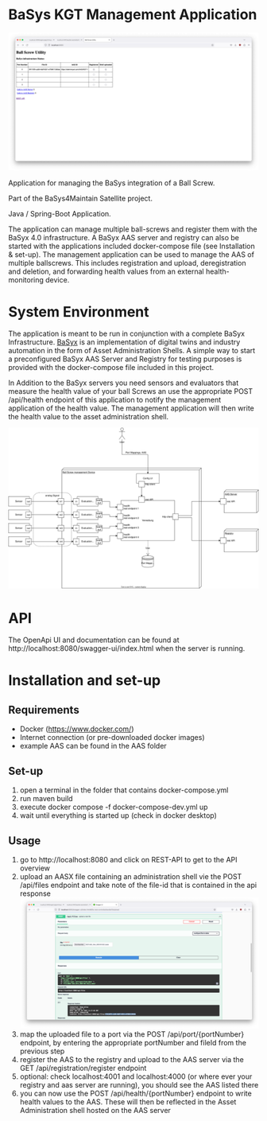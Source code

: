 # BaSys KGT Management Application

![Alternative Text](images/header.png)

Application for managing the BaSys integration of a Ball Screw.

Part of the BaSys4Maintain Satellite project.

Java / Spring-Boot Application.

The application can manage multiple ball-screws and register them with the BaSyx 4.0 infrastructure. A BaSyx AAS server and registry can also be started with the
applications included docker-compose file (see Installation & set-up). The management application can be used to manage the AAS of multiple ballscrews. This includes
registration and upload, deregistration and deletion, and forwarding health values from an external health-monitoring device.

# System Environment

The application is meant to be run in conjunction with a complete BaSyx Infrastructure. [BaSyx](https://www.eclipse.org/basyx/) is an implementation of digital twins and industry automation in the form of Asset Administration Shells. A simple way to start a preconfigured BaSyx AAS Server and Registry for testing purposes is provided with the docker-compose file included in this project.

In Addition to the BaSyx servers you need sensors and evaluators that measure the health value of your ball Screws an use the appropriate POST /api/health endpoint of this application to notify the management application of the health value. The management application will then write the health value to the asset administration shell.

![](images/architecture.drawio.svg)

# API

The OpenApi UI and documentation can be found at http://localhost:8080/swagger-ui/index.html when the server is running.

# Installation and set-up

## Requirements

- Docker (https://www.docker.com/)
- Internet connection (or pre-downloaded docker images)
- example AAS can be found in the AAS folder

## Set-up

1. open a terminal in the folder that contains docker-compose.yml
2. run maven build
2. execute docker compose -f docker-compose-dev.yml up
3. wait until everything is started up (check in docker desktop)

## Usage

1. go to http://localhost:8080 and click on REST-API to get to the API overview
2. upload an AASX file containing an administration shell vie the POST /api/files endpoint and take note of the file-id that is contained in the api response
![Alternative Text](images/usage-file-upload.png)
3. map the uploaded file to a port via the POST /api/port/{portNumber} endpoint, by entering the appropriate portNumber and fileId from the previous step
4. register the AAS to the registry and upload to the AAS server via the GET /api/registration/register endpoint
5. optional: check localhost:4001 and localhost:4000 (or where ever your registry and aas server are running), you should see the AAS listed there
6. you can now use the POST /api/health/{portNumber} endpoint to write health values to the AAS. These will then be reflected in the Asset Administration shell hosted on the AAS server

